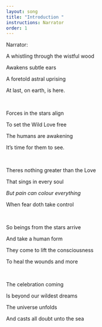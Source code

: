 ```yaml
---
layout: song
title: "Introduction "
instructions: Narrator
order: 1
---
```

Narrator:

A whistling through the wistful wood

Awakens subtle ears

A foretold astral uprising 

At last, on earth, is here.

 

Forces in the stars align

To set the Wild Love free

The humans are awakening

It’s time for them to see.

 

Theres nothing greater than the Love

That sings in every soul

*But pain can colour everything*

When fear doth take control

 

So beings from the stars arrive

And take a human form

They come to lift the consciousness

To heal the wounds and more

 

The celebration coming 

Is beyond our wildest dreams

The universe unfolds

And casts all doubt unto the sea